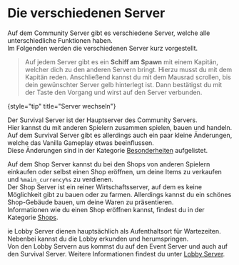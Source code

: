 <primary-label ref="survival-closed" />

# Die verschiedenen Server

Auf dem Community Server gibt es verschiedene Server, welche alle unterschiedliche Funktionen
haben. \
Im Folgenden werden die verschiedenen Server kurz vorgestellt.

> Auf jedem Server gibt es ein **Schiff am Spawn** mit einem Kapitän, welcher dich zu den anderen
> Servern bringt. Hierzu musst du mit dem Kapitän reden. Anschließend kannst du mit dem Mausrad
> scrollen, bis dein gewünschter Server gelb hinterlegt ist. Dann bestätigst du mit
> der <shortcut key="$Enter"/>Taste den Vorgang und wirst auf den Server verbunden.
>
{style="tip" title="Server wechseln"}

<deflist>
<def title="Der Survival Server" id="survival-server">

Der Survival Server ist der Hauptserver des Community Servers. \
Hier kannst du mit anderen Spielern zusammen spielen, bauen und handeln. \
Auf dem Survival Server gibt es allerdings auch ein paar kleine Änderungen, welche das Vanilla Gameplay etwas beeinflussen. \
Diese Änderungen sind in der
Kategorie [Besonderheiten](specials.md "Klicke, um dir die veränderten Vanilla Mechaniken anzusehen!")
aufgelistet.
</def>
</deflist>

<deflist>
<def title="Der Shop Server" id="shop-server">

Auf dem Shop Server kannst du bei den Shops von anderen Spielern einkaufen oder selbst einen Shop
eröffnen, um deine Items zu verkaufen und `%main_currency%s` zu verdienen. \
Der Shop Server ist ein reiner Wirtschaftsserver, auf dem es keine Möglichkeit gibt zu bauen oder zu
farmen. Allerdings kannst du ein schönes Shop-Gebäude bauen, um deine Waren zu präsentieren. \
Informationen wie du einen Shop eröffnen kannst, findest du in der
Kategorie [Shops](shops-starting-page.topic).
</def>
</deflist>

<deflist>
<def title="Die Lobby Server" id="lobby-server">

ie Lobby Server dienen hauptsächlich als Aufenthaltsort für Wartezeiten. Nebenbei kannst du die Lobby erkunden und herumspringen. \
Von den Lobby Servern aus kommst du auf den Event Server und auch auf den Survival Server. Weitere Informationen findest du unter [Lobby Server](lobby-server.md).
</def>
</deflist>